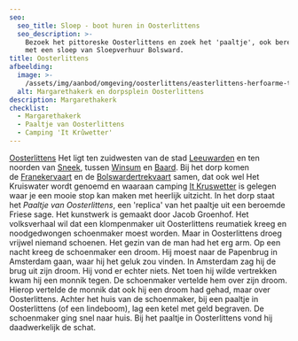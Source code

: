 ```yaml
---
seo:
  seo_title: Sloep - boot huren in Oosterlittens
  seo_description: >-
    Bezoek het pittoreske Oosterlittens en zoek het 'paaltje', ook bereikbaar
    met een sloep van Sloepverhuur Bolsward.
title: Oosterlittens
afbeelding:
  image: >-
    /assets/img/aanbod/omgeving/oosterlittens/easterlittens-herfoarme-tsjerke-margryttsjerke.jpg
  alt: Margarethakerk en dorpsplein Oosterlittens
description: Margarethakerk
checklist:
  - Margarethakerk
  - Paaltje van Oosterlittens
  - Camping 'It Krûwetter'
---
```


<a target="_blank" rel="noopener" href="https://nl.wikipedia.org/wiki/Oosterlittens">Oosterlittens</a>&nbsp;Het ligt ten zuidwesten van de stad&nbsp;<a target="_blank" rel="noopener" href="https://nl.wikipedia.org/wiki/Leeuwarden_(stad)">Leeuwarden</a>&nbsp;en ten noorden van&nbsp;[Sneek](https://nl.wikipedia.org/wiki/Sneek_&#40;stad&#41;), tussen&nbsp;<a target="_blank" rel="noopener" href="https://nl.wikipedia.org/wiki/Winsum_(Friesland)">Winsum</a>&nbsp;en&nbsp;<a target="_blank" rel="noopener" href="https://nl.wikipedia.org/wiki/Baard_(Friesland)">Baard</a>. Bij het dorp komen de&nbsp;<a target="_blank" rel="noopener" href="https://nl.wikipedia.org/wiki/Franekervaart">Franekervaart</a>&nbsp;en de&nbsp;<a target="_blank" rel="noopener" href="https://nl.wikipedia.org/wiki/Bolswardertrekvaart">Bolswardertrekvaart</a>&nbsp;samen, dat ook wel Het Kruiswater wordt genoemd en waaraan camping <a target="_blank" rel="noopener" href="https://www.it-kruswetter.nl">It Kruswetter</a>&nbsp;is gelegen waar je een mooie stop kan maken met heerlijk uitzicht. In het dorp staat het&nbsp;*Paaltje van Oosterlittens*, een 'replica' van het paaltje uit een beroemde Friese sage. Het kunstwerk is gemaakt door Jacob Groenhof. Het volksverhaal wil dat een klompenmaker uit Oosterlittens reumatiek kreeg en noodgedwongen schoenmaker moest worden. Maar in Oosterlittens droeg vrijwel niemand schoenen. Het gezin van de man had het erg arm. Op een nacht kreeg de schoenmaker een droom. Hij moest naar de Papenbrug in Amsterdam gaan, waar hij het geluk zou vinden. In Amsterdam zag hij de brug uit zijn droom. Hij vond er echter niets. Net toen hij wilde vertrekken kwam hij een monnik tegen. De schoenmaker vertelde hem over zijn droom. Hierop vertelde de monnik dat ook hij een droom had gehad, maar over Oosterlittens. Achter het huis van de schoenmaker, bij een paaltje in Oosterlittens (of een lindeboom), lag een ketel met geld begraven. De schoenmaker ging snel naar huis. Bij het paaltje in Oosterlittens vond hij daadwerkelijk de schat.
